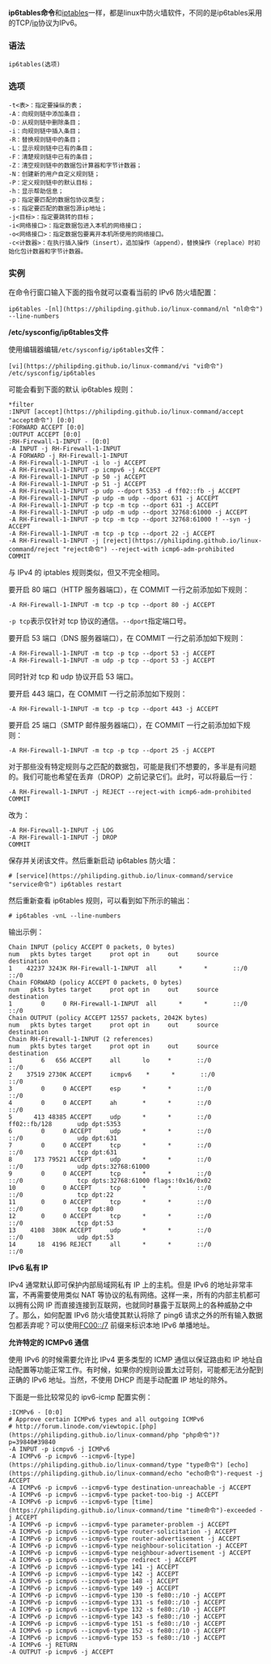 **ip6tables命令**和[iptables](https://philipding.github.io/linux-command/iptables "iptables命令")一样，都是linux中防火墙软件，不同的是ip6tables采用的TCP/[ip](https://philipding.github.io/linux-command/ip "ip命令")协议为IPv6。

### 语法  

```
ip6tables(选项)
```

### 选项  

```
-t<表>：指定要操纵的表；
-A：向规则链中添加条目；
-D：从规则链中删除条目；
-i：向规则链中插入条目；
-R：替换规则链中的条目；
-L：显示规则链中已有的条目；
-F：清楚规则链中已有的条目；
-Z：清空规则链中的数据包计算器和字节计数器；
-N：创建新的用户自定义规则链；
-P：定义规则链中的默认目标；
-h：显示帮助信息；
-p：指定要匹配的数据包协议类型；
-s：指定要匹配的数据包源ip地址；
-j<目标>：指定要跳转的目标；
-i<网络接口>：指定数据包进入本机的网络接口；
-o<网络接口>：指定数据包要离开本机所使用的网络接口。
-c<计数器>：在执行插入操作（insert），追加操作（append），替换操作（replace）时初始化包计数器和字节计数器。
```

### 实例  

在命令行窗口输入下面的指令就可以查看当前的 IPv6 防火墙配置：

```
ip6tables -[nl](https://philipding.github.io/linux-command/nl "nl命令") --line-numbers
```

**/etc/sysconfig/ip6tables文件**

使用编辑器编辑`/etc/sysconfig/ip6tables`文件：

```
[vi](https://philipding.github.io/linux-command/vi "vi命令") /etc/sysconfig/ip6tables
```

可能会看到下面的默认 ip6tables 规则：

```
*filter
:INPUT [accept](https://philipding.github.io/linux-command/accept "accept命令") [0:0]
:FORWARD ACCEPT [0:0]
:OUTPUT ACCEPT [0:0]
:RH-Firewall-1-INPUT - [0:0]
-A INPUT -j RH-Firewall-1-INPUT
-A FORWARD -j RH-Firewall-1-INPUT
-A RH-Firewall-1-INPUT -i lo -j ACCEPT
-A RH-Firewall-1-INPUT -p icmpv6 -j ACCEPT
-A RH-Firewall-1-INPUT -p 50 -j ACCEPT
-A RH-Firewall-1-INPUT -p 51 -j ACCEPT
-A RH-Firewall-1-INPUT -p udp --dport 5353 -d ff02::fb -j ACCEPT
-A RH-Firewall-1-INPUT -p udp -m udp --dport 631 -j ACCEPT
-A RH-Firewall-1-INPUT -p tcp -m tcp --dport 631 -j ACCEPT
-A RH-Firewall-1-INPUT -p udp -m udp --dport 32768:61000 -j ACCEPT
-A RH-Firewall-1-INPUT -p tcp -m tcp --dport 32768:61000 ! --syn -j ACCEPT
-A RH-Firewall-1-INPUT -m tcp -p tcp --dport 22 -j ACCEPT
-A RH-Firewall-1-INPUT -j [reject](https://philipding.github.io/linux-command/reject "reject命令") --reject-with icmp6-adm-prohibited
COMMIT
```

与 IPv4 的 iptables 规则类似，但又不完全相同。

要开启 80 端口（HTTP 服务器端口），在 COMMIT 一行之前添加如下规则：

```
-A RH-Firewall-1-INPUT -m tcp -p tcp --dport 80 -j ACCEPT
```

`-p tcp`表示仅针对 tcp 协议的通信。`--dport`指定端口号。

要开启 53 端口（DNS 服务器端口），在 COMMIT 一行之前添加如下规则：

```
-A RH-Firewall-1-INPUT -m tcp -p tcp --dport 53 -j ACCEPT
-A RH-Firewall-1-INPUT -m udp -p tcp --dport 53 -j ACCEPT
```

同时针对 tcp 和 udp 协议开启 53 端口。

要开启 443 端口，在 COMMIT 一行之前添加如下规则：

```
-A RH-Firewall-1-INPUT -m tcp -p tcp --dport 443 -j ACCEPT
```

要开启 25 端口（SMTP 邮件服务器端口），在 COMMIT 一行之前添加如下规则：

```
-A RH-Firewall-1-INPUT -m tcp -p tcp --dport 25 -j ACCEPT
```

对于那些没有特定规则与之匹配的数据包，可能是我们不想要的，多半是有问题的。我们可能也希望在丢弃（DROP）之前记录它们。此时，可以将最后一行：

```
-A RH-Firewall-1-INPUT -j REJECT --reject-with icmp6-adm-prohibited
COMMIT
```

改为：

```
-A RH-Firewall-1-INPUT -j LOG
-A RH-Firewall-1-INPUT -j DROP
COMMIT
```

保存并关闭该文件。然后重新启动 ip6tables 防火墙：

```
# [service](https://philipding.github.io/linux-command/service "service命令") ip6tables restart
```

然后重新查看 ip6tables 规则，可以看到如下所示的输出：

```
# ip6tables -vnL --line-numbers
```

输出示例：

```
Chain INPUT (policy ACCEPT 0 packets, 0 bytes)
num   pkts bytes target     prot opt in     out     source               destination
1    42237 3243K RH-Firewall-1-INPUT  all      *      *       ::/0                 ::/0
Chain FORWARD (policy ACCEPT 0 packets, 0 bytes)
num   pkts bytes target     prot opt in     out     source               destination
1        0     0 RH-Firewall-1-INPUT  all      *      *       ::/0                 ::/0
Chain OUTPUT (policy ACCEPT 12557 packets, 2042K bytes)
num   pkts bytes target     prot opt in     out     source               destination
Chain RH-Firewall-1-INPUT (2 references)
num   pkts bytes target     prot opt in     out     source               destination
1        6   656 ACCEPT     all      lo     *       ::/0                 ::/0
2    37519 2730K ACCEPT     icmpv6    *      *       ::/0                 ::/0
3        0     0 ACCEPT     esp      *      *       ::/0                 ::/0
4        0     0 ACCEPT     ah       *      *       ::/0                 ::/0
5      413 48385 ACCEPT     udp      *      *       ::/0                 ff02::fb/128       udp dpt:5353
6        0     0 ACCEPT     udp      *      *       ::/0                 ::/0               udp dpt:631
7        0     0 ACCEPT     tcp      *      *       ::/0                 ::/0               tcp dpt:631
8      173 79521 ACCEPT     udp      *      *       ::/0                 ::/0               udp dpts:32768:61000
9        0     0 ACCEPT     tcp      *      *       ::/0                 ::/0               tcp dpts:32768:61000 flags:!0x16/0x02
10       0     0 ACCEPT     tcp      *      *       ::/0                 ::/0               tcp dpt:22
11       0     0 ACCEPT     tcp      *      *       ::/0                 ::/0               tcp dpt:80
12       0     0 ACCEPT     tcp      *      *       ::/0                 ::/0               tcp dpt:53
13    4108  380K ACCEPT     udp      *      *       ::/0                 ::/0               udp dpt:53
14      18  4196 REJECT     all      *      *       ::/0                 ::/0
```

**IPv6 私有 IP**

IPv4 通常默认即可保护内部局域网私有 IP 上的主机。但是 IPv6 的地址非常丰富，不再需要使用类似 NAT 等协议的私有网络。这样一来，所有的内部主机都可以拥有公网 IP 而直接连接到互联网，也就同时暴露于互联网上的各种威胁之中了。那么，如何配置 IPv6 防火墙使其默认将除了 ping6 请求之外的所有输入数据包都丢弃呢？可以使用[FC00::/7](http://tools.ietf.org/html/rfc4193) 前缀来标识本地 IPv6 单播地址。

**允许特定的 ICMPv6 通信**

使用 IPv6 的时候需要允许比 IPv4 更多类型的 ICMP 通信以保证路由和 IP 地址自动配置等功能正常工作。有时候，如果你的规则设置太过苛刻，可能都无法分配到正确的 IPv6 地址。当然，不使用 DHCP 而是手动配置 IP 地址的除外。

下面是一些比较常见的 ipv6-icmp 配置实例：

```
:ICMPv6 - [0:0]
# Approve certain ICMPv6 types and all outgoing ICMPv6
# http://forum.linode.com/viewtopic.[php](https://philipding.github.io/linux-command/php "php命令")?p=39840#39840
-A INPUT -p icmpv6 -j ICMPv6
-A ICMPv6 -p icmpv6 --icmpv6-[type](https://philipding.github.io/linux-command/type "type命令") [echo](https://philipding.github.io/linux-command/echo "echo命令")-request -j ACCEPT
-A ICMPv6 -p icmpv6 --icmpv6-type destination-unreachable -j ACCEPT
-A ICMPv6 -p icmpv6 --icmpv6-type packet-too-big -j ACCEPT
-A ICMPv6 -p icmpv6 --icmpv6-type [time](https://philipding.github.io/linux-command/time "time命令")-exceeded -j ACCEPT
-A ICMPv6 -p icmpv6 --icmpv6-type parameter-problem -j ACCEPT
-A ICMPv6 -p icmpv6 --icmpv6-type router-solicitation -j ACCEPT
-A ICMPv6 -p icmpv6 --icmpv6-type router-advertisement -j ACCEPT
-A ICMPv6 -p icmpv6 --icmpv6-type neighbour-solicitation -j ACCEPT
-A ICMPv6 -p icmpv6 --icmpv6-type neighbour-advertisement -j ACCEPT
-A ICMPv6 -p icmpv6 --icmpv6-type redirect -j ACCEPT
-A ICMPv6 -p icmpv6 --icmpv6-type 141 -j ACCEPT
-A ICMPv6 -p icmpv6 --icmpv6-type 142 -j ACCEPT
-A ICMPv6 -p icmpv6 --icmpv6-type 148 -j ACCEPT
-A ICMPv6 -p icmpv6 --icmpv6-type 149 -j ACCEPT
-A ICMPv6 -p icmpv6 --icmpv6-type 130 -s fe80::/10 -j ACCEPT
-A ICMPv6 -p icmpv6 --icmpv6-type 131 -s fe80::/10 -j ACCEPT
-A ICMPv6 -p icmpv6 --icmpv6-type 132 -s fe80::/10 -j ACCEPT
-A ICMPv6 -p icmpv6 --icmpv6-type 143 -s fe80::/10 -j ACCEPT
-A ICMPv6 -p icmpv6 --icmpv6-type 151 -s fe80::/10 -j ACCEPT
-A ICMPv6 -p icmpv6 --icmpv6-type 152 -s fe80::/10 -j ACCEPT
-A ICMPv6 -p icmpv6 --icmpv6-type 153 -s fe80::/10 -j ACCEPT
-A ICMPv6 -j RETURN
-A OUTPUT -p icmpv6 -j ACCEPT
```
